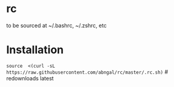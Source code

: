 # rc
to be sourced at ~/.bashrc, ~/.zshrc, etc

# Installation
`source  <(curl -sL https://raw.githubusercontent.com/abngal/rc/master/.rc.sh)` # redownloads latest
